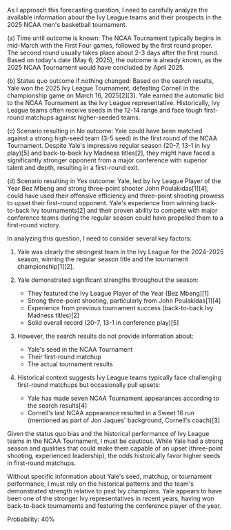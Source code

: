 As I approach this forecasting question, I need to carefully analyze the available information about the Ivy League teams and their prospects in the 2025 NCAA men's basketball tournament.

(a) Time until outcome is known: The NCAA Tournament typically begins in mid-March with the First Four games, followed by the first round proper. The second round usually takes place about 2-3 days after the first round. Based on today's date (May 6, 2025), the outcome is already known, as the 2025 NCAA Tournament would have concluded by April 2025.

(b) Status quo outcome if nothing changed: Based on the search results, Yale won the 2025 Ivy League Tournament, defeating Cornell in the championship game on March 16, 2025[2][3]. Yale earned the automatic bid to the NCAA Tournament as the Ivy League representative. Historically, Ivy League teams often receive seeds in the 12-14 range and face tough first-round matchups against higher-seeded teams.

(c) Scenario resulting in No outcome: Yale could have been matched against a strong high-seed team (3-5 seed) in the first round of the NCAA Tournament. Despite Yale's impressive regular season (20-7, 13-1 in Ivy play)[5] and back-to-back Ivy Madness titles[2], they might have faced a significantly stronger opponent from a major conference with superior talent and depth, resulting in a first-round exit.

(d) Scenario resulting in Yes outcome: Yale, led by Ivy League Player of the Year Bez Mbeng and strong three-point shooter John Poulakidas[1][4], could have used their offensive efficiency and three-point shooting prowess to upset their first-round opponent. Yale's experience from winning back-to-back Ivy tournaments[2] and their proven ability to compete with major conference teams during the regular season could have propelled them to a first-round victory.

In analyzing this question, I need to consider several key factors:

1. Yale was clearly the strongest team in the Ivy League for the 2024-2025 season, winning the regular season title and the tournament championship[1][2].

2. Yale demonstrated significant strengths throughout the season:
   - They featured the Ivy League Player of the Year (Bez Mbeng)[1]
   - Strong three-point shooting, particularly from John Poulakidas[1][4]
   - Experience from previous tournament success (back-to-back Ivy Madness titles)[2]
   - Solid overall record (20-7, 13-1 in conference play)[5]

3. However, the search results do not provide information about:
   - Yale's seed in the NCAA Tournament
   - Their first-round matchup
   - The actual tournament results

4. Historical context suggests Ivy League teams typically face challenging first-round matchups but occasionally pull upsets:
   - Yale has made seven NCAA Tournament appearances according to the search results[4]
   - Cornell's last NCAA appearance resulted in a Sweet 16 run (mentioned as part of Jon Jaques' background, Cornell's coach)[3]

Given the status quo bias and the historical performance of Ivy League teams in the NCAA Tournament, I must be cautious. While Yale had a strong season and qualities that could make them capable of an upset (three-point shooting, experienced leadership), the odds historically favor higher seeds in first-round matchups.

Without specific information about Yale's seed, matchup, or tournament performance, I must rely on the historical patterns and the team's demonstrated strength relative to past Ivy champions. Yale appears to have been one of the stronger Ivy representatives in recent years, having won back-to-back tournaments and featuring the conference player of the year.

Probability: 40%
